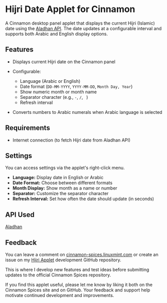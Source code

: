 # Hijri Date Applet for Cinnamon

A Cinnamon desktop panel applet that displays the current Hijri (Islamic) date using
the [Aladhan API](https://aladhan.com/prayer-times-api). The date updates at a configurable interval and supports both
Arabic and English display options.

## Features

* Displays current Hijri date on the Cinnamon panel
* Configurable:

    * Language (Arabic or English)
    * Date format (`DD-MM-YYYY`, `YYYY-MM-DD`, `Month Day, Year`)
    * Show numeric month or month name
    * Separator character (e.g., `-`, `/`, ` `)
    * Refresh interval
* Converts numbers to Arabic numerals when Arabic language is selected

## Requirements

* Internet connection (to fetch Hijri date from Aladhan API)

## Settings

You can access settings via the applet's right-click menu.

* **Language:** Display date in English or Arabic
* **Date Format:** Choose between different formats
* **Month Display:** Show month as a name or number
* **Separator:** Customize the separator character
* **Refresh Interval:** Set how often the date should update (in seconds)

## API Used

[Aladhan](https://aladhan.com/islamic-calendar-api#get-/gToH/-date-)

## Feedback

You can leave a comment on [cinnamon-spices.linuxmint.com](https://cinnamon-spices.linuxmint.com/) or create an issue on
my [Hijri Applet](https://github.com/mubashirzamir/hijri-applet) development GitHub repository.

This is where I develop new features and test ideas before submitting updates to the official Cinnamon Spices
repository.

If you find this applet useful, please let me know by liking it both on the Cinnamon Spices site and on GitHub. Your
feedback and support help motivate continued development and improvements.